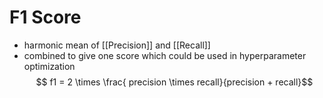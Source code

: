 # F1 Score
- harmonic mean of [[Precision]] and [[Recall]]
- combined to give one score which could be used in hyperparameter optimization
$$ f1 = 2 \times \frac{ precision \times recall}{precision + recall}$$
